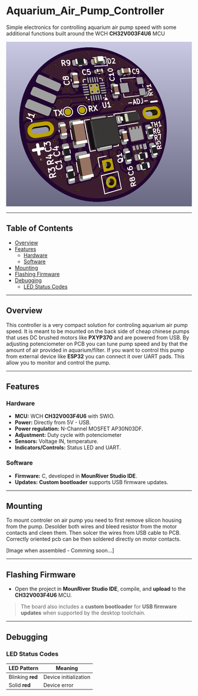 # Aquarium_Air_Pump_Controller

Simple electronics for controlling aquarium air pump speed with some additional functions built around the WCH **CH32V003F4U6** MCU

![Pump control](https://github.com/TilenTinta/Aquarium_Air_Pump_Controller/blob/main/Images/PCB_3D.png)  

---

## Table of Contents

- [Overview](#overview)
- [Features](#features)
  - [Hardware](#hardware)
  - [Software ](#software)
- [Mounting](#mounting)
- [Flashing Firmware](#flashing-firmware)
- [Debugging](#debugging)
  - [LED Status Codes](#led-status-codes)


---

## Overview

This controller is a very compact solution for controling aquarium air pump speed. It is meant to be mounted on the back side of cheap chinese pumps that uses DC brushed motors like **PXYP370** and are powered from USB. By adjusting potenciometer on PCB you can tune pump speed and by that the amount of air provided in aquarium/filter. If you want to control this pump from external device like **ESP32** you can connect it over UART pads. This allow you to monitor and control the pump.

---

## Features

### Hardware

- **MCU:** WCH **CH32V003F4U6** with SWIO. 
- **Power:** Directly from 5V - USB.
- **Power regulation:** N-Channel MOSFET AP30N03DF.
- **Adjustment:** Duty cycle with potenciometer
- **Sensors:** Voltage IN, temperature.
- **Indicators/Controls:** Status LED and UART. 

### Software

- **Firmware:** C, developed in **MounRiver Studio IDE**. 
- **Updates:** **Custom bootloader** supports USB firmware updates. 

---

## Mounting

To mount controler on air pump you need to first remove silicon housing from the pump. Desolder both wires and bleed resistor from the motor contacts and cleen them. Then solcer the wires from USB cable to PCB. Correctly oriented pcb can be then soldered directly on motor contacts.

[Image when assembled - Comming soon...]

---

## Flashing Firmware

- Open the project in **MounRiver Studio IDE**, compile, and **upload** to the **CH32V003F4U6** MCU. 

> The board also includes a **custom bootloader** for **USB firmware updates** when supported by the desktop toolchain. 

---

## Debugging

### LED Status Codes  

| LED Pattern     | Meaning                   |
|-----------------|---------------------------|
| Blinking **red**  | Device initialization   |
| Solid **red**     | Device error            |


